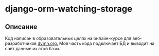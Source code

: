 # django-orm-watching-storage
## Описание
Код написан в образовательных целях на онлайн-курсе для веб-разработчиков [dvmn.org.](https://dvmn.org/) Моя часть кода подключает БД и выводит на сайт данные из этой базы.
